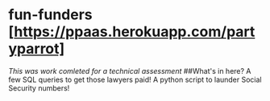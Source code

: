 # fun-funders [https://ppaas.herokuapp.com/partyparrot]
*This was work comleted for a technical assessment*
##What's in here?
A few SQL queries to get those lawyers paid!
A python script to launder Social Security numbers!

